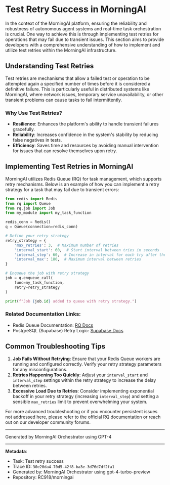 # Test Retry Success in MorningAI

In the context of the MorningAI platform, ensuring the reliability and robustness of autonomous agent systems and real-time task orchestration is crucial. One way to achieve this is through implementing test retries for operations that may fail due to transient issues. This section aims to provide developers with a comprehensive understanding of how to implement and utilize test retries within the MorningAI infrastructure.

## Understanding Test Retries

Test retries are mechanisms that allow a failed test or operation to be attempted again a specified number of times before it is considered a definitive failure. This is particularly useful in distributed systems like MorningAI, where network issues, temporary service unavailability, or other transient problems can cause tasks to fail intermittently.

### Why Use Test Retries?

- **Resilience**: Enhances the platform's ability to handle transient failures gracefully.
- **Reliability**: Increases confidence in the system's stability by reducing false negatives in tests.
- **Efficiency**: Saves time and resources by avoiding manual intervention for issues that can resolve themselves upon retry.

## Implementing Test Retries in MorningAI

MorningAI utilizes Redis Queue (RQ) for task management, which supports retry mechanisms. Below is an example of how you can implement a retry strategy for a task that may fail due to transient errors:

```python
from redis import Redis
from rq import Queue
from rq.job import Job
from my_module import my_task_function

redis_conn = Redis()
q = Queue(connection=redis_conn)

# Define your retry strategy
retry_strategy = {
    'max_retries': 3,  # Maximum number of retries
    'interval_start': 60,  # Start interval between tries in seconds
    'interval_step': 60,  # Increase in interval for each try after the first
    'interval_max': 180,  # Maximum interval between retries
}

# Enqueue the job with retry strategy
job = q.enqueue_call(
    func=my_task_function,
    retry=retry_strategy
)

print(f"Job {job.id} added to queue with retry strategy.")
```

### Related Documentation Links:

- Redis Queue Documentation: [RQ Docs](https://python-rq.org/docs/)
- PostgreSQL (Supabase) Retry Logic: [Supabase Docs](https://supabase.com/docs)

## Common Troubleshooting Tips

1. **Job Fails Without Retrying**: Ensure that your Redis Queue workers are running and configured correctly. Verify your retry strategy parameters for any misconfigurations.
2. **Retries Happening Too Quickly**: Adjust your `interval_start` and `interval_step` settings within the retry strategy to increase the delay between retries.
3. **Excessive Load Due to Retries**: Consider implementing exponential backoff in your retry strategy (increasing `interval_step`) and setting a sensible `max_retries` limit to prevent overwhelming your system.

For more advanced troubleshooting or if you encounter persistent issues not addressed here, please refer to the official RQ documentation or reach out on our developer community forums.

---
Generated by MorningAI Orchestrator using GPT-4

---

**Metadata**:
- Task: Test retry success
- Trace ID: `30e20da4-70d5-42f8-ba3e-3d76d7df2fa1`
- Generated by: MorningAI Orchestrator using gpt-4-turbo-preview
- Repository: RC918/morningai

